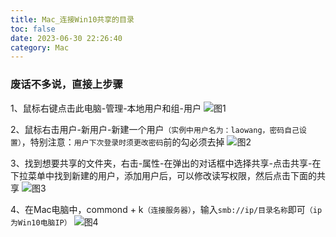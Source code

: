 ```yaml
---
title: Mac_连接Win10共享的目录
toc: false
date: 2023-06-30 22:26:40
category: Mac
---
```

### 废话不多说，直接上步骤
1、鼠标右键点击此电脑-管理-本地用户和组-用户
![图1](https://foruda.gitee.com/images/1688135097825951364/4049e38a_358662.png "img1.png")

2、鼠标右击用户-新用户-新建一个用户`（实例中用户名为：laowang，密码自己设置）`，特别注意：`用户下次登录时须更改密码`前的勾必须去掉
![图2](https://foruda.gitee.com/images/1688135111719639936/24f46f47_358662.png "img2.png")

3、找到想要共享的文件夹，右击-属性-在弹出的对话框中选择共享-点击共享-在下拉菜单中找到新建的用户，添加用户后，可以修改读写权限，然后点击下面的共享
![图3](https://foruda.gitee.com/images/1688135123137271390/376aa8ed_358662.png "img3.png")

4、在Mac电脑中，commond + k`（连接服务器）`，输入`smb://ip/目录名称`即可`（ip为Win10电脑IP）`
![图4](https://foruda.gitee.com/images/1688135133013046785/b4dd9a31_358662.png "img4.png")